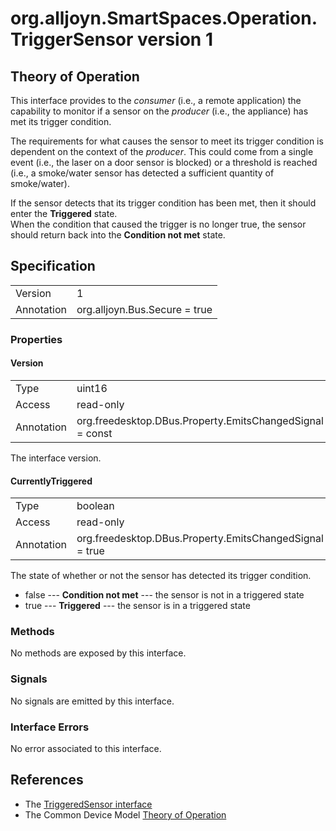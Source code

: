 # org.alljoyn.SmartSpaces.Operation.TriggerSensor version 1

## Theory of Operation

This interface provides to the _consumer_ (i.e., a remote application) the capability to monitor if a sensor on the _producer_ (i.e., the appliance) 
has met its trigger condition.

The requirements for what causes the sensor to meet its trigger condition is dependent on the context of the _producer_. This could come 
from a single event (i.e., the laser on a door sensor is blocked) or a threshold is reached (i.e., a smoke/water sensor has 
detected a sufficient quantity of smoke/water).  

If the sensor detects that its trigger condition has been met, then it should enter the **Triggered** state.  
When the condition that caused the trigger is no longer true, the sensor should return back into the **Condition not met** state.

## Specification

|            |                               |
| ---------- | ----------------------------- |
| Version    | 1                             |
| Annotation | org.alljoyn.Bus.Secure = true |

### Properties

#### Version

|            |                                                         |
| ---------- | ------------------------------------------------------- |
| Type       | uint16                                                  |
| Access     | read-only                                               |
| Annotation | org.freedesktop.DBus.Property.EmitsChangedSignal = const|

The interface version.

#### CurrentlyTriggered

|            |                                                         |
| ---------- | ------------------------------------------------------- |
| Type       | boolean                                                 |
| Access     | read-only                                               |
| Annotation | org.freedesktop.DBus.Property.EmitsChangedSignal = true |

The state of whether or not the sensor has detected its trigger condition.

  * false --- **Condition not met** --- the sensor is not in a triggered state
  * true --- **Triggered** --- the sensor is in a triggered state

### Methods

No methods are exposed by this interface.

### Signals

No signals are emitted by this interface.

### Interface Errors

No error associated to this interface.

## References

  * The [TriggeredSensor interface](TriggeredSensor-v1.xml)
  * The Common Device Model [Theory of Operation](/org.alljoyn.SmartSpaces/theory-of-operation-v2)